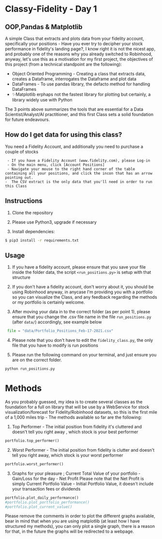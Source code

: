 # Classy-Fidelity - Day 1
## OOP,Pandas & Matplotlib


A simple Class that extracts and plots data from your fidelity account, specifically your positions -  Have you ever try to decipher your stock performance in fidelity's landing page?, I know right it is not the nicest app, and probably one of the reasons why you already switched to Robinhood, anyway, let's use this as a motivation for my first project, the objectives of this project (from a technical standpoint are the following):

- Object Oriented Programming - Creating a class that extracts data, creates a Dataframe, interrogates the Dataframe and plot data
- DataFrames - To use pandas library, the defacto method for handling DataFrames
- ✨Matplotlib erphaps not the fastest library for plotting but certainly, a library widely use with Python

The 3 points above summarizes the tools that are essential for a Data Scientist/Analyst/AI practitioner, and this first Class sets a solid foundation for future endeavours.
##  How do I get data for using this class?
 You need a Fidelity Account, and additionally you need to purchase a couple of stocks 
 
     - If you have a Fidelity Account (www.fidelity.com), please Log-in 
     - On the main menu, click [Account Positions]
     - Navigate your mouse to the right hand corner of the table containing all your positions, and click the incon that has an arrow pointing out.
    -  The CSV extract is the only data that you'll need in order to run this Class


## Instructions
1. Clone the repository

2. Please use Python3, upgrade if necessary

3. Install dependencies:

```bash
$ pip3 install -r requirements.txt
```

## Usage

1. If you have a fidelity account, please ensure that you save your file inside the folder data, the script `<run_positions.py>` is setup with that structure

2. If you don't have a fidelity account, don't worry about it, you should be using Robinhood anyway, in anycase I'm providing you with a portfolio so you can visualize the Class, and any feedback regarding the methods or my portfolio is certainly welcome.

3. After moving your data in to the correct folder (as per point 1), please ensure that you change the .csv file name in the file `run_positions.py` (after `data/`) accordingly, see example below

```python
 file = "data/Portfolio_Positions_Feb-17-2021.csv"
```

4. Please note that you don't have to edit the `fidelity_class.py`, the only file that you have to modify is run positions 

5. Please run the following command on your terminal, and just ensure you are on the correct folder.

```python
python run_positions.py
```

# Methods
As you probably guessed, my idea is to create several classes as the foundation for a full on  library that will be use by a WebService for stock visualization/forecast for Fidelity/Robinhood datasets, so this is the first mile of a 1,000 miles trip - The methods available so far are the following:

1.  Top Performer - The initial position from fidelity it's cluttered and doesn't tell you right away , which stock is your best performer

```python
portfolio.top_performer()
```

2. Worst Performer - The initial position from fidelity is clutter and doesn't tell you right away, which stock is your worst performer

```python
portfolio.worst_performer()
```

3. Graphs for your pleasure ; Current Total Value of your portfolio - Gain/Loss for the day - Net Profit Please note that the Net Profit is simply Current Portfolio Value - Initial Portfolio Value, it doesn't include your transaction fees or dividends

```python
portfolio.plot_daily_performance()
#portfolio.plot_portfolio_performance()
#portfolio.plot_current_value()
```

Please remove the comments in order to plot the different graphs available, bear in mind that when you are using matplotlib (at least how I have structured my methods), you can only plot a single graph, there is a reason for that, in the future the graphs will be redirected to a webpage.



